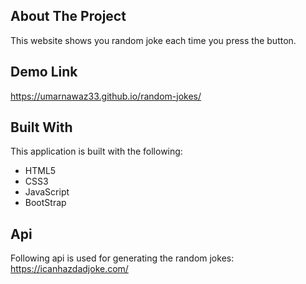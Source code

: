 <!-- ABOUT THE PROJECT -->
## About The Project
This website shows you random joke each time you press the button.

## Demo Link
https://umarnawaz33.github.io/random-jokes/

## Built With
This application is built with the following:
* HTML5
* CSS3
* JavaScript
* BootStrap

## Api
Following api is used for generating the random jokes: <br/>
https://icanhazdadjoke.com/

